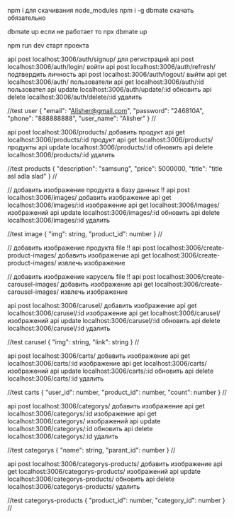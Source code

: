 npm i для скачивания node_modules 
npm i -g dbmate скачать обязательно

dbmate up если не работает то npx dbmate up

npm run dev старт проекта 


api  post localhost:3006/auth/signup/  для регистраций
api  post localhost:3006/auth/login/  войти
api  post localhost:3006/auth/refresh/  подтвердить личность
api  post localhost:3006/auth/logout/  выйти
api  get localhost:3006/auth/  пользователи
api  get localhost:3006/auth/:id  пользовател
api  update localhost:3006/auth/update/:id  обновить
api  delete localhost:3006/auth/delete/:id  удалить

//test user
{
    "email": "Alisher@gmail.com",
    "password": "246810A",
    "phone": "888888888",
    "user_name": "Alisher"
}
//



api  post localhost:3006/products/  добавить продукт
api  get localhost:3006/products/:id  продукт
api  get localhost:3006/products/  продукты
api  update localhost:3006/products/:id  обновить
api  delete localhost:3006/products/:id  удалить

//test products
{
    "description": "samsung",
    "price": 5000000,
    "title": "title asl adla slad"
}
//



// добавить изображение продукта в базу данных !!
api  post localhost:3006/images/  добавить изображение
api  get localhost:3006/images/:id  изображение
api  get localhost:3006/images/  изображений
api  update localhost:3006/images/:id  обновить
api  delete localhost:3006/images/:id  удалить

//test image
{
    "img": string,
    "product_id": number
}
//



// добавить изображение продукта file !!
api  post localhost:3006/create-product-images/  добавить изображение
api  get localhost:3006/create-product-images/  извлечь изображение



// добавить изображение карусель file !!
api  post localhost:3006/create-carousel-images/  добавить изображение
api  get localhost:3006/create-carousel-images/  извлечь изображение



api  post localhost:3006/carusel/  добавить изображение
api  get localhost:3006/carusel/:id  изображение
api  get localhost:3006/carusel/  изображений
api  update localhost:3006/carusel/:id  обновить
api  delete localhost:3006/carusel/:id  удалить

//test carusel
{
  "img": string,
  "link": string
}
//



api  post localhost:3006/carts/  добавить изображение
api  get localhost:3006/carts/:id  изображение
api  get localhost:3006/carts/  изображений
api  update localhost:3006/carts/:id  обновить
api  delete localhost:3006/carts/:id  удалить

//test carts
{
    "user_id": number,
    "product_id": number,
    "count": number
}
//



api  post localhost:3006/categorys/  добавить изображение
api  get localhost:3006/categorys/:id  изображение
api  get localhost:3006/categorys/  изображений
api  update localhost:3006/categorys/:id  обновить
api  delete localhost:3006/categorys/:id  удалить

//test categorys
{
    "name": string,
    "parant_id": number
}
//



api  post localhost:3006/categorys-products/  добавить изображение
api  get localhost:3006/categorys-products/  изображений
api  update localhost:3006/categorys-products/  обновить
api  delete localhost:3006/categorys-products/  удалить

//test categorys-products
{
    "product_id": number,
    "category_id": number
}
//
